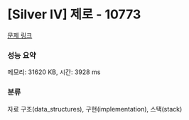# [Silver IV] 제로 - 10773 

[문제 링크](https://www.acmicpc.net/problem/10773) 

### 성능 요약

메모리: 31620 KB, 시간: 3928 ms

### 분류

자료 구조(data_structures), 구현(implementation), 스택(stack)

